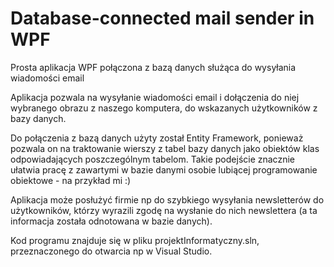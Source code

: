 # Database-connected mail sender in WPF
Prosta aplikacja WPF połączona z bazą danych służąca do wysyłania wiadomości email

Aplikacja pozwala na wysyłanie wiadomości email i dołączenia do niej wybranego obrazu z naszego komputera, do wskazanych użytkowników z bazy danych.

Do połączenia z bazą danych użyty został Entity Framework, ponieważ pozwala on na traktowanie wierszy z tabel bazy danych jako obiektów klas odpowiadających poszczególnym tabelom. Takie podejście znacznie ułatwia pracę z zawartymi w bazie danymi osobie lubiącej programowanie obiektowe - na przykład mi :)

Aplikacja może posłużyć firmie np do szybkiego wysyłania newsletterów do użytkowników, którzy wyrazili zgodę na wysłanie do nich newslettera (a ta informacja została odnotowana w bazie danych). 

Kod programu znajduje się w pliku projektInformatyczny.sln, przeznaczonego do otwarcia np w Visual Studio.
